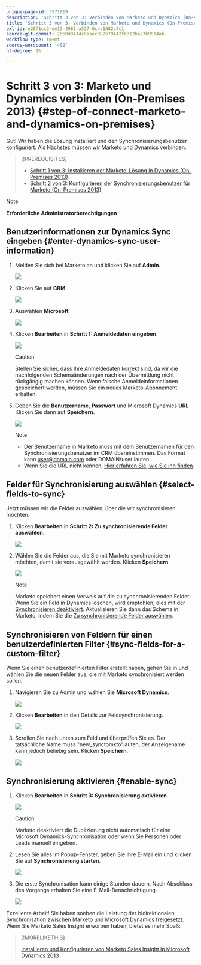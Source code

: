 ```yaml
---
unique-page-id: 3571819
description: 'Schritt 3 von 3: Verbinden von Marketo und Dynamics (On-Premises 2013) - Marketo Docs - Produktdokumentation'
title: 'Schritt 3 von 3: Verbinden von Marketo und Dynamics (On-Premises 2013)'
exl-id: e28f1cc3-ee15-4981-a537-6c4a1682c4c1
source-git-commit: 2568d3414c8aaec882b79442f6312bae3b9514ab
workflow-type: tm+mt
source-wordcount: '402'
ht-degree: 1%

---
```


# Schritt 3 von 3: Marketo und Dynamics verbinden (On-Premises 2013) {#step-of-connect-marketo-and-dynamics-on-premises}

Gut! Wir haben die Lösung installiert und den Synchronisierungsbenutzer konfiguriert. Als Nächstes müssen wir Marketo und Dynamics verbinden.

>[!PREREQUISITES]
>
>* [Schritt 1 von 3: Installieren der Marketo-Lösung in Dynamics (On-Premises 2013)](/help/marketo/product-docs/crm-sync/microsoft-dynamics-sync/sync-setup/microsoft-dynamics-2013-on-premises/step-1-of-3-install.md)
>* [Schritt 2 von 3: Konfigurieren der Synchronisierungsbenutzer für Marketo (On-Premises 2013)](/help/marketo/product-docs/crm-sync/microsoft-dynamics-sync/sync-setup/microsoft-dynamics-2013-on-premises/step-2-of-3-configure.md)


>[!NOTE]
>
>**Erforderliche Administratorberechtigungen**

## Benutzerinformationen zur Dynamics Sync eingeben {#enter-dynamics-sync-user-information}

1. Melden Sie sich bei Marketo an und klicken Sie auf **Admin**.

   ![](assets/login-admin.png)

1. Klicken Sie auf **CRM**.

   ![](assets/image2014-12-11-11-3a53-3a59.png)

1. Auswählen **Microsoft**.

   ![](assets/image2014-12-11-11-3a54-3a10.png)

1. Klicken **Bearbeiten** in **Schritt 1: Anmeldedaten eingeben**.

   ![](assets/image2014-12-11-11-3a54-3a19.png)

   >[!CAUTION]
   >
   >Stellen Sie sicher, dass Ihre Anmeldedaten korrekt sind, da wir die nachfolgenden Schemaänderungen nach der Übermittlung nicht rückgängig machen können. Wenn falsche Anmeldeinformationen gespeichert werden, müssen Sie ein neues Marketo-Abonnement erhalten.

1. Geben Sie die **Benutzername**, **Passwort** und Microsoft Dynamics **URL** Klicken Sie dann auf **Speichern**.

   ![](assets/image2015-3-26-11-3a47-3a59.png)

   >[!NOTE]
   >
   >* Der Benutzername in Marketo muss mit dem Benutzernamen für den Synchronisierungsbenutzer im CRM übereinstimmen. Das Format kann user@domain.com oder DOMAIN\user lauten.
   >* Wenn Sie die URL nicht kennen, [Hier erfahren Sie, wie Sie ihn finden](/help/marketo/product-docs/crm-sync/microsoft-dynamics-sync/sync-setup/view-the-organization-service-url.md).


## Felder für Synchronisierung auswählen {#select-fields-to-sync}

Jetzt müssen wir die Felder auswählen, über die wir synchronisieren möchten.

1. Klicken **Bearbeiten** in **Schritt 2: Zu synchronisierende Felder auswählen**.

   ![](assets/image2015-3-16-9-3a51-3a28.png)

1. Wählen Sie die Felder aus, die Sie mit Marketo synchronisieren möchten, damit sie vorausgewählt werden. Klicken **Speichern**.

   ![](assets/image2016-8-25-15-3a10-3a17.png)

   >[!NOTE]
   >
   >Marketo speichert einen Verweis auf die zu synchronisierenden Felder. Wenn Sie ein Feld in Dynamics löschen, wird empfohlen, dies mit der [Synchronisieren deaktiviert](/help/marketo/product-docs/crm-sync/salesforce-sync/enable-disable-the-salesforce-sync.md). Aktualisieren Sie dann das Schema in Marketo, indem Sie die [Zu synchronisierende Felder auswählen](/help/marketo/product-docs/crm-sync/microsoft-dynamics-sync/microsoft-dynamics-sync-details/microsoft-dynamics-sync-field-sync/editing-fields-to-sync-before-deleting-them-in-dynamics.md).

## Synchronisieren von Feldern für einen benutzerdefinierten Filter {#sync-fields-for-a-custom-filter}

Wenn Sie einen benutzerdefinierten Filter erstellt haben, gehen Sie in und wählen Sie die neuen Felder aus, die mit Marketo synchronisiert werden sollen.

1. Navigieren Sie zu Admin und wählen Sie **Microsoft Dynamics**.

   ![](assets/image2015-10-9-9-3a50-3a9.png)

1. Klicken **Bearbeiten** in den Details zur Feldsynchronisierung.

   ![](assets/image2015-10-9-9-3a52-3a23.png)

1. Scrollen Sie nach unten zum Feld und überprüfen Sie es. Der tatsächliche Name muss &quot;new_synctomkto&quot;lauten, der Anzeigename kann jedoch beliebig sein. Klicken **Speichern**.

   ![](assets/image2016-8-25-15-3a11-3a4.png)

## Synchronisierung aktivieren {#enable-sync}

1. Klicken **Bearbeiten** in **Schritt 3: Synchronisierung aktivieren**.

   ![](assets/image2015-3-16-9-3a52-3a2.png)

   >[!CAUTION]
   >
   >Marketo deaktiviert die Duplizierung nicht automatisch für eine Microsoft Dynamics-Synchronisation oder wenn Sie Personen oder Leads manuell eingeben.

1. Lesen Sie alles im Popup-Fenster, geben Sie Ihre E-Mail ein und klicken Sie auf **Synchronisierung starten**.

   ![](assets/image2015-3-30-14-3a23-3a13.png)

1. Die erste Synchronisation kann einige Stunden dauern. Nach Abschluss des Vorgangs erhalten Sie eine E-Mail-Benachrichtigung.

   ![](assets/image2014-12-11-11-3a55-3a15.png)

Exzellente Arbeit! Sie haben soeben die Leistung der bidirektionalen Synchronisation zwischen Marketo und Microsoft Dynamics freigesetzt. Wenn Sie Marketo Sales Insight erworben haben, bietet es mehr Spaß:

>[!MORELIKETHIS]
>
>[Installieren und Konfigurieren von Marketo Sales Insight in Microsoft Dynamics 2013](/help/marketo/product-docs/marketo-sales-insight/msi-for-microsoft-dynamics/installing/install-and-configure-marketo-sales-insight-in-microsoft-dynamics-2013.md)
